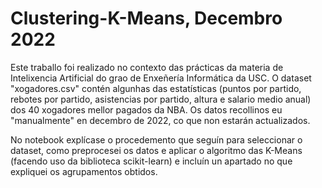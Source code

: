 # Clustering-K-Means, Decembro 2022

Este traballo foi realizado no contexto das prácticas da materia de Intelixencia Artificial do grao de Enxeñería Informática da USC. O dataset "xogadores.csv" contén algunhas das estatísticas (puntos por partido, rebotes por partido, asistencias por partido, altura e salario medio anual) dos 40 xogadores mellor pagados da NBA. Os datos recollinos eu "manualmente" en decembro de 2022, co que non estarán actualizados. 

No notebook explícase o procedemento que seguín para seleccionar o dataset, como preprocesei os datos e aplicar o algoritmo das K-Means (facendo uso da biblioteca scikit-learn) e incluín un apartado no que expliquei os agrupamentos obtidos.

